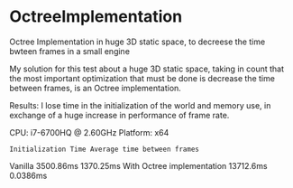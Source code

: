 # OctreeImplementation
Octree Implementation in huge 3D static space, to decreese the time bwteen frames in a small engine

My solution for this test about a huge 3D static space, taking in count that the most important optimization that must be done is decrease the time between frames, is an Octree implementation.

Results:
I lose time in the initialization of the world and memory use, in exchange of a huge increase in performance of frame rate.

CPU: i7-6700HQ @ 2.60GHz
Platform: x64

	Initialization Time	Average time between frames 
Vanilla	3500.86ms	1370.25ms
With Octree implementation	13712.6ms	0.0386ms

